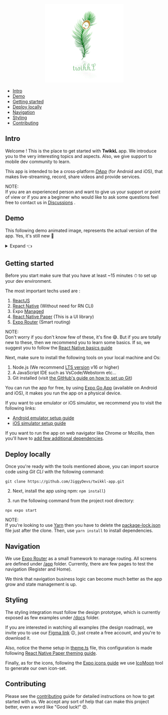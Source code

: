 <div style="text-align: center; align-self: center" >
    <img 
        src="https://github.com/JiggyDevs/twikkl-app/blob/master/assets/imgs/logos/logo.png?raw=true" 
        height="250" width="250"  alt="TwikkL Icon"
    />
</div>

- [Intro](#intro)
- [Demo](#demo)
- [Getting started](#getting-started)
- [Deploy locally](#deploy-locally)
- [Navigation](#navigation)
- [Styling](#styling)
- [Contributing](#contributing)

## Intro

Welcome ! This is the place to get started with **TwikkL** app. We introduce you to the very interesting topics and
aspects. Also, we give support to mobile dev community to learn.

This app is intended to be a cross-platform
[_DApp_](https://www.investopedia.com/terms/d/decentralized-applications-dapps.asp)
(for Android and iOS), that makes live-streaming, record, share videos and provide services.

NOTE:  
If you are an experienced person and want to give us your support or point of view or if you are a beginner who would
like to ask some questions feel free to contact us in [Discussions](https://github.com/JiggyDevs/twikkl-app/discussions)
.

## Demo

This following demo animated image, represents the actual version of the app. Yes, it's still new 🤣

<details>
  <summary>Expand 👈</summary>
  <img alt="demo-here" src="docs/demo/demo-2.gif"/>
</details>

## Getting started

Before you start make sure that you have at least ~15 minutes ⏱ to set up your dev environment.

The most important techs used are :

1. [ReactJS](https://react.dev/) 
2. [React Native](https://reactnative.dev/) (Without need for RN CLI)
3. Expo [Managed](https://docs.expo.dev/archive/managed-vs-bare/#managed-workflow)
4. [React Native Paper](https://callstack.github.io/react-native-paper/) (This is a UI library)
5. [Expo Router](https://docs.expo.dev/guides/routing-and-navigation) (Smart routing)

NOTE:  
Don't worry if you don't know few of these, it's fine 😅. But if you are totally new to these, then we recommend you to
learn some basics. If so, we suggest you to follow
the [React Native basics guide](https://reactnative.dev/docs/getting-started)

Next, make sure to install the following tools on your local machine and Os:

1. Node.js (We recommend [LTS version](https://nodejs.org/en/) v16 or higher)
2. A JavaScript IDE such as VsCode/Webstorm etc...
3. Git installed (visit [the GitHub's guide on how to set up Git](https://docs.github.com/en/get-started/quickstart/set-up-git))

You can run the app for free, by using [Expo Go App](https://expo.dev/client) (available on Android
and iOS), it makes you run the app on a physical device.

If you want to use emulator or iOS simulator, we recommend you to visit the following links:
- [Android emulator setup guide](https://docs.expo.dev/workflow/android-studio-emulator/)
- [iOS simulator setup guide](https://docs.expo.dev/workflow/ios-simulator/)

If you want to run the app on web navigator like Chrome or Mozilla, then you'll have
to [add few additional dependencies](https://docs.expo.dev/workflow/web/).

## Deploy locally
Once you're ready with the tools mentioned above, you can import source code using _Git CLI_ with the following command:
```
git clone https://github.com/JiggyDevs/twikkl-app.git
```

2. Next, install the app using npm: `npm install`)

3. run the following command from the project root directory:

```
npx expo start
```

NOTE:  
If you're looking to use [Yarn](https://yarnpkg.com/) then you have to delete the [package-lock.json](package-lock.json)
file just after the clone. Then, use `yarn install` to install dependencies.

## Navigation

We use [Expo Router](https://expo.github.io/router/docs) as a small framework to manage routing.
All screens are defined under [/app](/app) folder. Currently, there are few pages to test
the navigation (Register and Home).

We think that navigation business logic can become much better as the app grow and state management is up.

## Styling
The styling integration must follow the design prototype, which is currently exposed as few examples
under [/docs](/docs/design-imgs) folder.

If you are interested in watching all examples (the design roadmap), we invite you to use
our [Figma link](https://www.figma.com/file/TtG5t7l8EQIA4BwfFMRAAI/TwikkL?node-id=418%3A36&t=rxx6eB7V3se1yrOr-1)
😉, just create a free account, and you're to download it.

Also, notice the theme setup in [theme.ts](/src/configs/theme.ts) file, this configuration is made
following [React Native Paper theming guide](https://callstack.github.io/react-native-paper/docs/guides/theming/).

Finally, as for the icons, following the [Expo icons guide](https://docs.expo.dev/guides/icons/) we
use [IcoMoon](https://icomoon.io/) tool to generate our own icon-set.

## Contributing
Please see the [contributing](CONTRIBUTING.md) guide for detailed instructions on how to get started with us. We accept
any sort of help that can make this project better, even a word like "Good luck!" 😍.

